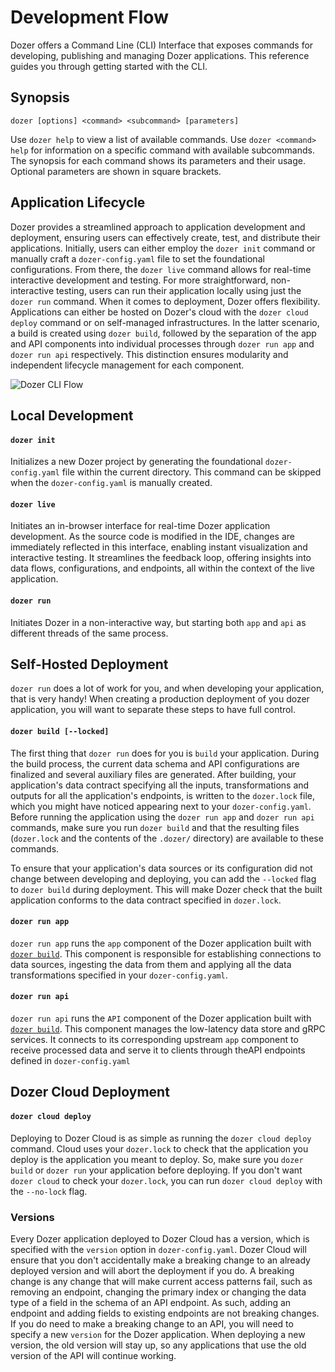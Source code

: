 # Development Flow
Dozer offers a Command Line (CLI) Interface that exposes commands for developing, publishing and managing Dozer applications. This reference guides you through getting started with the CLI.

## Synopsis
```
dozer [options] <command> <subcommand> [parameters]
```
Use `dozer help` to view a list of available commands. Use `dozer <command> help` for information on a specific command with available subcommands. The synopsis for each command shows its parameters and their usage. Optional parameters are shown in square brackets.

## Application Lifecycle
Dozer provides a streamlined approach to application development and deployment, ensuring users can effectively create, test, and distribute their applications. Initially, users can either employ the `dozer init` command or manually craft a `dozer-config.yaml` file to set the foundational configurations. From there, the `dozer live` command allows for real-time interactive development and testing. For more straightforward, non-interactive testing, users can run their application locally using just the `dozer run` command. When it comes to deployment, Dozer offers flexibility. Applications can either be hosted on Dozer's cloud with the `dozer cloud deploy` command or on self-managed infrastructures. In the latter scenario, a build is created using `dozer build`, followed by the separation of the app and API components into individual processes through `dozer run app` and `dozer run api` respectively. This distinction ensures modularity and independent lifecycle management for each component.

![Dozer CLI Flow](@site/static/docs/cli.svg)

## Local Development

#### `dozer init`
Initializes a new Dozer project by generating the foundational `dozer-config.yaml` file within the current directory. This command can be skipped when the `dozer-config.yaml` is manually created.

#### `dozer live`
Initiates an in-browser interface for real-time Dozer application development. As the source code is modified in the IDE, changes are immediately reflected in this interface, enabling instant visualization and interactive testing. It streamlines the feedback loop, offering insights into data flows, configurations, and endpoints, all within the context of the live application.

#### `dozer run`
Initiates Dozer in a non-interactive way, but starting both `app` and `api` as different threads of the same process.

## Self-Hosted Deployment

`dozer run` does a lot of work for you, and when developing your application, that is very handy! When creating a production deployment of you dozer application, you will want to separate these steps to have full control.

#### `dozer build [--locked]`
The first thing that `dozer run` does for you is `build` your application. During the build process, the current data schema and API configurations are finalized and several auxiliary files are generated. 
After building, your application's data contract specifying all the inputs, transformations and outputs for all the application's endpoints, is written to the `dozer.lock` file, which you might have noticed appearing next to your `dozer-config.yaml`. 
Before running the application using the `dozer run app` and `dozer run api` commands, make sure you run `dozer build` and that the resulting files (`dozer.lock` and the contents of the `.dozer/` directory) are available to these commands.

To ensure that your application's data sources or its configuration did not change between developing and deploying, you can add the `--locked` flag to `dozer build` during deployment. This will make Dozer check that the built application conforms to the data contract specified in `dozer.lock`.

#### `dozer run app`
`dozer run app` runs the `app` component of the Dozer application built with [`dozer build`]. 
This component is responsible for establishing connections to data sources, ingesting the data from them and applying all the data transformations specified in your `dozer-config.yaml`.

#### `dozer run api`
`dozer run api` runs the `API` component of the Dozer application built with [`dozer build`]. 
This component manages the low-latency data store and gRPC services. It connects to its corresponding upstream `app` component to receive processed data and serve it to clients through theAPI endpoints defined in `dozer-config.yaml`


## Dozer Cloud Deployment

#### `dozer cloud deploy`
Deploying to Dozer Cloud is as simple as running the `dozer cloud deploy` command.
Cloud uses your `dozer.lock` to check that the application you deploy is the application you meant to deploy. So, make sure you `dozer build` or `dozer run` your application before deploying. If you don't want `dozer cloud` to check your `dozer.lock`, you can run `dozer cloud deploy` with the `--no-lock` flag.


### Versions
Every Dozer application deployed to Dozer Cloud has a version, which is specified with the `version` option in `dozer-config.yaml`.
Dozer Cloud will ensure that you don't accidentally make a breaking change to an already deployed version and will abort the deployment if you do.
A breaking change is any change that will make current access patterns fail, such as removing an endpoint, changing the primary index or changing the
data type of a field in the schema of an API endpoint. As such, adding an endpoint and adding fields to existing endpoints are not breaking changes.
If you do need to make a breaking change to an API, you will need to specify a new `version` for the Dozer application. When deploying a new version, the old version will stay up, so any applications that use the old version of the API will continue working.

[`dozer build`]: #dozer-build---locked
